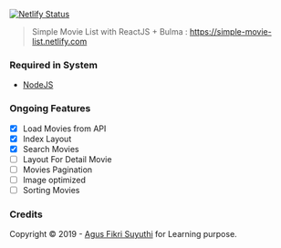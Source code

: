 [![Netlify Status](https://api.netlify.com/api/v1/badges/6951f381-57fe-41c9-84ad-e9dd4b6d33f5/deploy-status)](https://app.netlify.com/sites/simple-movie-list/deploys)


> Simple Movie List with ReactJS + Bulma : https://simple-movie-list.netlify.com

### Required in System

- [NodeJS](https://nodejs.org/en/download/)

### Ongoing Features
- [x] Load Movies from API
- [x] Index Layout
- [x] Search Movies
- [ ] Layout For Detail Movie
- [ ] Movies Pagination
- [ ] Image optimized
- [ ] Sorting Movies

### Credits
Copyright &copy; 2019 - [Agus Fikri Suyuthi](https://fikri.js.org) for Learning purpose.
